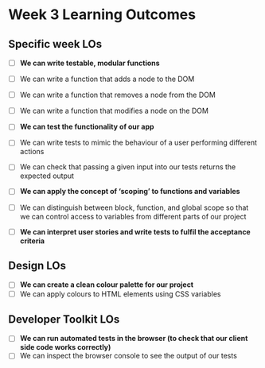 # Week 3 Learning Outcomes

## Specific week LOs

- [ ] **We can write testable, modular functions**
- [ ] We can write a function that adds a node to the DOM
- [ ] We can write a function that removes a node from the DOM
- [ ] We can write a function that modifies a node on the DOM

- [ ] **We can test the functionality of our app**
- [ ] We can write tests to mimic the behaviour of a user performing different actions
- [ ] We can check that passing a given input into our tests returns the expected output

- [ ] **We can apply the concept of ‘scoping’ to functions and variables**
- [ ] We can distinguish between block, function, and global scope so that we can control access to variables from different parts of our project

- [ ] **We can interpret user stories and write tests to fulfil the acceptance criteria**

## Design LOs

- [ ] **We can create a clean colour palette for our project**
- [ ] We can apply colours to HTML elements using CSS variables

## Developer Toolkit LOs

- [ ] **We can run automated tests in the browser (to check that our client side code works correctly)**
- [ ] We can inspect the browser console to see the output of our tests
